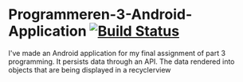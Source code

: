 # Programmeren-3-Android-Application [![Build Status](https://travis-ci.com/LucJoostenNL/Programmeren-3-Android-Application.svg?branch=master)](https://travis-ci.com/LucJoostenNL/Programmeren-3-Android-Application)
I've made an Android application for my final assignment of part 3 programming. It persists data through an API. The data rendered into objects that are being displayed in a recyclerview
